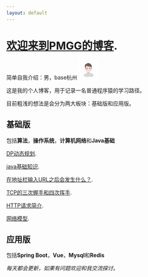```yaml
---
layout: default
---
```


# [欢迎来到PMGG的博客](./welcome-page.html).

简单自我介绍：男，base杭州 <img src="resource/img/yuhang.jpg" alt="yuhang" style="zoom:5%;" />





这是我的个人博客，用于记录一名普通程序猿的学习路径。

目前粗浅的想法是会分为两大板块：基础版和应用版。

## 基础版

包括**算法**，**操作系统**，**计算机网络**和**Java基础**

[DP动态规划](./DP动态规划.html).

[java基础知识](./java基础知识.html).

[在地址栏输入URL之后会发生什么？](./在地址栏输入URL之后会发生什么？.html).

[TCP的三次握手和四次挥手](./TCP的三次握手和四次挥手.html).

[HTTP请求简介](./HTTP请求简介.html).

[网络模型](./网络模型.html).

## 应用版

包括**Spring Boot**，**Vue**，**Mysql**和**Redis**



*每天都会更新，如果有问题欢迎和我交流探讨。*
